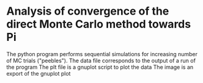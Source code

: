 # Analysis of convergence of the direct Monte Carlo method towards Pi

The python program performs sequential simulations for increasing number of MC trials ("peebles").
The data file corresponds to the output of a run of the program
The plt file is a gnuplot script to plot the data
The image is an export of the gnuplot plot
